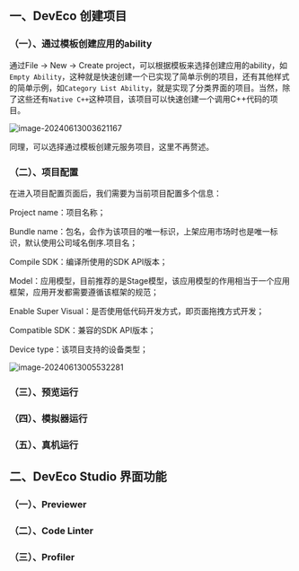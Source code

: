 ## 一、DevEco 创建项目

### （一）、通过模板创建应用的ability

通过File -> New -> Create project，可以根据模板来选择创建应用的ability，如`Empty Ability`，这种就是快速创建一个已实现了简单示例的项目，还有其他样式的简单示例，如`Category List Ability`，就是实现了分类界面的项目。当然，除了这些还有`Native C++`这种项目，该项目可以快速创建一个调用C++代码的项目。

![image-20240613003621167](D:\HarmonyOS\workspace\Doc\HarmonyOS_Knowledge\项目实战\创建项目.assets\image-20240613003621167.png)



同理，可以选择通过模板创建元服务项目，这里不再赘述。



### （二）、项目配置

在进入项目配置页面后，我们需要为当前项目配置多个信息：

Project name：项目名称；

Bundle name：包名，会作为该项目的唯一标识，上架应用市场时也是唯一标识，默认使用公司域名倒序.项目名；

Compile SDK：编译所使用的SDK API版本；

Model：应用模型，目前推荐的是Stage模型，该应用模型的作用相当于一个应用框架，应用开发都需要遵循该框架的规范；

Enable Super Visual：是否使用低代码开发方式，即页面拖拽方式开发；

Compatible SDK：兼容的SDK API版本；

Device type：该项目支持的设备类型；



![image-20240613005532281](D:\HarmonyOS\workspace\Doc\HarmonyOS_Knowledge\项目实战\创建项目.assets\image-20240613005532281.png)



### （三）、预览运行







### （四）、模拟器运行





### （五）、真机运行





## 二、DevEco Studio 界面功能

### （一）、Previewer





### （二）、Code Linter





### （三）、Profiler

